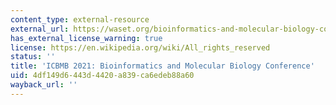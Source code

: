 ```yaml
---
content_type: external-resource
external_url: https://waset.org/bioinformatics-and-molecular-biology-conference-in-june-2021-in-new-york
has_external_license_warning: true
license: https://en.wikipedia.org/wiki/All_rights_reserved
status: ''
title: 'ICBMB 2021: Bioinformatics and Molecular Biology Conference'
uid: 4df149d6-443d-4420-a839-ca6edeb88a60
wayback_url: ''
---
```

